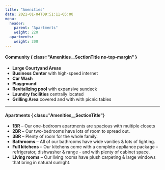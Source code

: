 ```yaml
---
title: "Amenities"
date: 2021-01-04T09:51:11-05:00
menu:
  header:
    parent: "Apartments"
    weight: 220
  apartments:
    weight: 200
---
```


#### Community { class="Amenities__SectionTitle no-top-margin" }
- **Large Courtyand Areas**
- **Business Center** with high-speed internet
- **Car Wash**
- **Playground**
- **Revitalizing pool** with expansive sundeck
- **Laundry facilities** centrally located
- **Grilling Area** covered and with with picnic tables

***

#### Apartments { class="Amenities__SectionTitle"}
- **1BR** – Our one-bedroom apartments are spacious with multiple closets
- **2BR** – Our two-bedrooms have lots of room to spread out.
- **3BR** – Plenty of room for the whole family.
- **Bathrooms** – All of our bathrooms have wide vanities & lots of lighting.
- **Full kitchens** – Our kitchens come with a complete appliance package –refrigerator, dishwasher & range - and with plenty of cabinet space.
- **Living rooms** – Our living rooms have plush carpeting & large windows that bring in natural sunlight.
